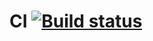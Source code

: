 # CI [![Build status](https://ci.appveyor.com/api/projects/status/emtj7f68da02c40x?svg=true)](https://ci.appveyor.com/project/MBokarev/test-mode)
